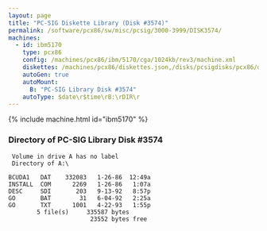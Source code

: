 ```yaml
---
layout: page
title: "PC-SIG Diskette Library (Disk #3574)"
permalink: /software/pcx86/sw/misc/pcsig/3000-3999/DISK3574/
machines:
  - id: ibm5170
    type: pcx86
    config: /machines/pcx86/ibm/5170/cga/1024kb/rev3/machine.xml
    diskettes: /machines/pcx86/diskettes.json,/disks/pcsigdisks/pcx86/diskettes.json
    autoGen: true
    autoMount:
      B: "PC-SIG Library Disk #3574"
    autoType: $date\r$time\rB:\rDIR\r
---
```


{% include machine.html id="ibm5170" %}

### Directory of PC-SIG Library Disk #3574

     Volume in drive A has no label
     Directory of A:\

    BCUDA1   DAT    332083   1-26-86  12:49a
    INSTALL  COM      2269   1-26-86   1:07a
    DESC     SDI       203   9-13-92   8:57p
    GO       BAT        31   6-04-92   2:25a
    GO       TXT      1001   4-22-93   1:55p
            5 file(s)     335587 bytes
                           23552 bytes free

